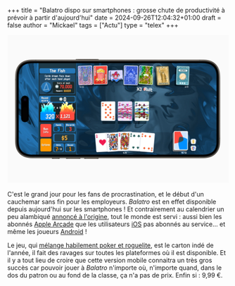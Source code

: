 +++
title = "Balatro dispo sur smartphones : grosse chute de productivité à prévoir à partir d'aujourd'hui"
date = 2024-09-26T12:04:32+01:00
draft = false
author = "Mickael"
tags = ["Actu"]
type = "telex"
+++

![Balatro](balatro.jpg "") 

C'est le grand jour pour les fans de procrastination, et le début d'un cauchemar sans fin pour les employeurs. *Balatro* est en effet disponible depuis aujourd'hui sur les smartphones ! Et contrairement au calendrier un peu alambiqué [annoncé à l'origine](https://nostick.fr/articles/2024/septembre/0509-balatro-mobile-enfin/), tout le monde est servi : aussi bien les abonnés [Apple Arcade](https://apps.apple.com/us/app/balatro/id6502451661) que les utilisateurs [iOS](https://apps.apple.com/us/app/balatro/id6502453075) pas abonnés au service… et même les joueurs [Android](https://play.google.com/store/apps/details?id=com.playstack.balatro.android) !

Le jeu, qui [mélange habilement poker et roguelite](https://nostick.fr/articles/2024/septembre/0509-balatro-mobile-enfin/), est le carton indé de l'année, il fait des ravages sur toutes les plateformes où il est disponible. Et il y a tout lieu de croire que cette version mobile connaitra un très gros succès car pouvoir jouer à *Balatro* n'importe où, n'importe quand, dans le dos du patron ou au fond de la classe, ça n'a pas de prix. Enfin si : 9,99 €.